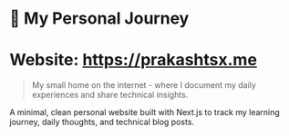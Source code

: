 # 🌱 My Personal Journey

# Website: https://prakashtsx.me

> My small home on the internet - where I document my daily experiences and share technical insights.

A minimal, clean personal website built with Next.js to track my learning journey, daily thoughts, and technical blog posts.
